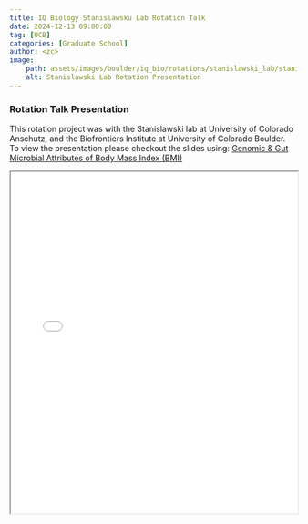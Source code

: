 ```yaml
---
title: IQ Biology Stanislawsku Lab Rotation Talk
date: 2024-12-13 09:00:00
tag: [UCB]
categories: [Graduate School]
author: <zc>    
image: 
    path: assets/images/boulder/iq_bio/rotations/stanislawski_lab/stanislawski_lab_rotation_presentation.png
    alt: Stanislawski Lab Rotation Presentation
---
```


### Rotation Talk Presentation

This rotation project was with the Stanislawski lab at University of Colorado Anschutz, and the Biofrontiers Institute at University of Colorado Boulder. To view the presentation please checkout the slides using: [Genomic & Gut Microbial Attributes of Body Mass Index (BMI)](https://drive.google.com/file/d/1M3mWgE5vxIQ42aNond6AS6Ev8jRPSGel/view?usp=sharing)

<iframe src="{{ 'assets/pdf/iq_bio_rotations/stanislawski_lab/Stanislawski-Lab-IQ-Bio-Fall-2024-Presentation.pdf' | relative_url }}" width="100%" height="600px"></iframe>